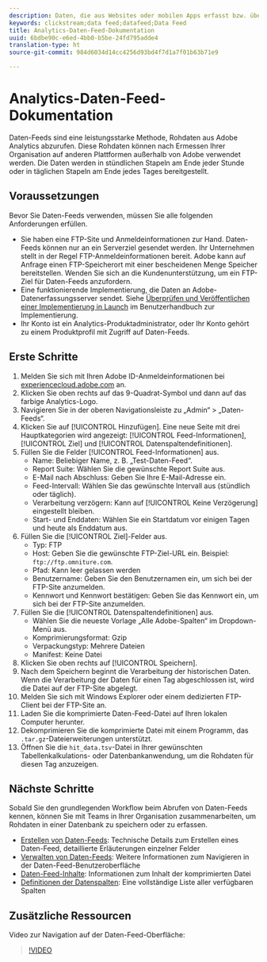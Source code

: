 ```yaml
---
description: Daten, die aus Websites oder mobilen Apps erfasst bzw. über Web-Service-APIs oder Datenquellen hochgeladen werden, werden im Adobe Data Warehouse verarbeitet und gespeichert. Diese Clickstream-Rohdaten bilden die Grundlage für den Datensatz, der von Adobe Analytics genutzt wird.
keywords: clickstream;data feed;datafeed;Data Feed
title: Analytics-Daten-Feed-Dokumentation
uuid: 6bdbe90c-e6ed-4bb0-b5be-24fd795adde4
translation-type: ht
source-git-commit: 984d6034d14cc4256d93bd4f7d1a7f01b63b71e9

---
```



# Analytics-Daten-Feed-Dokumentation

Daten-Feeds sind eine leistungsstarke Methode, Rohdaten aus Adobe Analytics abzurufen. Diese Rohdaten können nach Ermessen Ihrer Organisation auf anderen Plattformen außerhalb von Adobe verwendet werden. Die Daten werden in stündlichen Stapeln am Ende jeder Stunde oder in täglichen Stapeln am Ende jedes Tages bereitgestellt.

## Voraussetzungen

Bevor Sie Daten-Feeds verwenden, müssen Sie alle folgenden Anforderungen erfüllen.

* Sie haben eine FTP-Site und Anmeldeinformationen zur Hand. Daten-Feeds können nur an ein Serverziel gesendet werden. Ihr Unternehmen stellt in der Regel FTP-Anmeldeinformationen bereit. Adobe kann auf Anfrage einen FTP-Speicherort mit einer bescheidenen Menge Speicher bereitstellen. Wenden Sie sich an die Kundenunterstützung, um ein FTP-Ziel für Daten-Feeds anzufordern.
* Eine funktionierende Implementierung, die Daten an Adobe-Datenerfassungsserver sendet. Siehe [Überprüfen und Veröffentlichen einer Implementierung in Launch](/help/implement/launch/validate-publish-prod.md) im Benutzerhandbuch zur Implementierung.
* Ihr Konto ist ein Analytics-Produktadministrator, oder Ihr Konto gehört zu einem Produktprofil mit Zugriff auf Daten-Feeds.

## Erste Schritte

1. Melden Sie sich mit Ihren Adobe ID-Anmeldeinformationen bei [experiencecloud.adobe.com](https://experiencecloud.adobe.com) an.
2. Klicken Sie oben rechts auf das 9-Quadrat-Symbol und dann auf das farbige Analytics-Logo.
3. Navigieren Sie in der oberen Navigationsleiste zu „Admin“ > „Daten-Feeds“.
4. Klicken Sie auf [!UICONTROL Hinzufügen]. Eine neue Seite mit drei Hauptkategorien wird angezeigt: [!UICONTROL Feed-Informationen], [!UICONTROL Ziel] und [!UICONTROL Datenspaltendefinitionen].
5. Füllen Sie die Felder [!UICONTROL Feed-Informationen] aus.
   * Name: Beliebiger Name, z. B. „Test-Daten-Feed“.
   * Report Suite: Wählen Sie die gewünschte Report Suite aus.
   * E-Mail nach Abschluss: Geben Sie Ihre E-Mail-Adresse ein.
   * Feed-Intervall: Wählen Sie das gewünschte Intervall aus (stündlich oder täglich).
   * Verarbeitung verzögern: Kann auf [!UICONTROL Keine Verzögerung] eingestellt bleiben.
   * Start- und Enddaten: Wählen Sie ein Startdatum vor einigen Tagen und heute als Enddatum aus.
6. Füllen Sie die [!UICONTROL Ziel]-Felder aus.
   * Typ: FTP
   * Host: Geben Sie die gewünschte FTP-Ziel-URL ein. Beispiel: `ftp://ftp.omniture.com`.
   * Pfad: Kann leer gelassen werden
   * Benutzername: Geben Sie den Benutzernamen ein, um sich bei der FTP-Site anzumelden.
   * Kennwort und Kennwort bestätigen: Geben Sie das Kennwort ein, um sich bei der FTP-Site anzumelden.
7. Füllen Sie die [!UICONTROL Datenspaltendefinitionen] aus.
   * Wählen Sie die neueste Vorlage „Alle Adobe-Spalten“ im Dropdown-Menü aus.
   * Komprimierungsformat: Gzip
   * Verpackungstyp: Mehrere Dateien
   * Manifest: Keine Datei
8. Klicken Sie oben rechts auf [!UICONTROL Speichern].
9. Nach dem Speichern beginnt die Verarbeitung der historischen Daten. Wenn die Verarbeitung der Daten für einen Tag abgeschlossen ist, wird die Datei auf der FTP-Site abgelegt.
10. Melden Sie sich mit Windows Explorer oder einem dedizierten FTP-Client bei der FTP-Site an.
11. Laden Sie die komprimierte Daten-Feed-Datei auf Ihren lokalen Computer herunter.
12. Dekomprimieren Sie die komprimierte Datei mit einem Programm, das `.tar.gz`-Dateierweiterungen unterstützt.
13. Öffnen Sie die `hit_data.tsv`-Datei in Ihrer gewünschten Tabellenkalkulations- oder Datenbankanwendung, um die Rohdaten für diesen Tag anzuzeigen.

## Nächste Schritte

Sobald Sie den grundlegenden Workflow beim Abrufen von Daten-Feeds kennen, können Sie mit Teams in Ihrer Organisation zusammenarbeiten, um Rohdaten in einer Datenbank zu speichern oder zu erfassen.

* [Erstellen von Daten-Feeds](create-feed.md): Technische Details zum Erstellen eines Daten-Feed, detaillierte Erläuterungen einzelner Felder
* [Verwalten von Daten-Feeds](df-manage-feeds.md): Weitere Informationen zum Navigieren in der Daten-Feed-Benutzeroberfläche
* [Daten-Feed-Inhalte](c-df-contents/datafeeds-contents.md): Informationen zum Inhalt der komprimierten Datei
* [Definitionen der Datenspalten](c-df-contents/datafeeds-reference.md): Eine vollständige Liste aller verfügbaren Spalten

## Zusätzliche Ressourcen

Video zur Navigation auf der Daten-Feed-Oberfläche:

> [!VIDEO](https://www.youtube.com/watch?v=m_fb--gNtR4)
